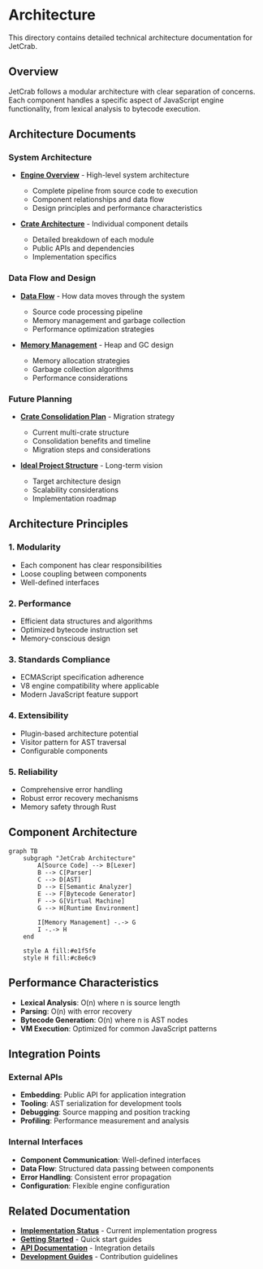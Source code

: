 # Architecture

This directory contains detailed technical architecture documentation for JetCrab.

## Overview

JetCrab follows a modular architecture with clear separation of concerns. Each component handles a specific aspect of JavaScript engine functionality, from lexical analysis to bytecode execution.

## Architecture Documents

### **System Architecture**
- **[Engine Overview](./engine-overview.md)** - High-level system architecture
  - Complete pipeline from source code to execution
  - Component relationships and data flow
  - Design principles and performance characteristics

- **[Crate Architecture](./crate-architecture.md)** - Individual component details
  - Detailed breakdown of each module
  - Public APIs and dependencies
  - Implementation specifics

### **Data Flow and Design**
- **[Data Flow](./data-flow.md)** - How data moves through the system
  - Source code processing pipeline
  - Memory management and garbage collection
  - Performance optimization strategies

- **[Memory Management](./memory-management.md)** - Heap and GC design
  - Memory allocation strategies
  - Garbage collection algorithms
  - Performance considerations

### **Future Planning**
- **[Crate Consolidation Plan](./crate-consolidation-plan.md)** - Migration strategy
  - Current multi-crate structure
  - Consolidation benefits and timeline
  - Migration steps and considerations

- **[Ideal Project Structure](./ideal-new-project-structure.md)** - Long-term vision
  - Target architecture design
  - Scalability considerations
  - Implementation roadmap

## Architecture Principles

### 1. **Modularity**
- Each component has clear responsibilities
- Loose coupling between components
- Well-defined interfaces

### 2. **Performance**
- Efficient data structures and algorithms
- Optimized bytecode instruction set
- Memory-conscious design

### 3. **Standards Compliance**
- ECMAScript specification adherence
- V8 engine compatibility where applicable
- Modern JavaScript feature support

### 4. **Extensibility**
- Plugin-based architecture potential
- Visitor pattern for AST traversal
- Configurable components

### 5. **Reliability**
- Comprehensive error handling
- Robust error recovery mechanisms
- Memory safety through Rust

## Component Architecture

```mermaid
graph TB
    subgraph "JetCrab Architecture"
        A[Source Code] --> B[Lexer]
        B --> C[Parser]
        C --> D[AST]
        D --> E[Semantic Analyzer]
        E --> F[Bytecode Generator]
        F --> G[Virtual Machine]
        G --> H[Runtime Environment]
        
        I[Memory Management] -.-> G
        I -.-> H
    end
    
    style A fill:#e1f5fe
    style H fill:#c8e6c9
```

## Performance Characteristics

- **Lexical Analysis**: O(n) where n is source length
- **Parsing**: O(n) with error recovery
- **Bytecode Generation**: O(n) where n is AST nodes
- **VM Execution**: Optimized for common JavaScript patterns

## Integration Points

### **External APIs**
- **Embedding**: Public API for application integration
- **Tooling**: AST serialization for development tools
- **Debugging**: Source mapping and position tracking
- **Profiling**: Performance measurement and analysis

### **Internal Interfaces**
- **Component Communication**: Well-defined interfaces
- **Data Flow**: Structured data passing between components
- **Error Handling**: Consistent error propagation
- **Configuration**: Flexible engine configuration

## Related Documentation

- **[Implementation Status](../implementation/)** - Current implementation progress
- **[Getting Started](../getting-started/)** - Quick start guides
- **[API Documentation](../api/)** - Integration details
- **[Development Guides](../development/)** - Contribution guidelines 